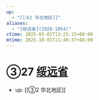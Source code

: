 ```yaml
---
up:
  - "[[③2 华北地区]]"
aliases:
  - "[绥远省](1928-1954)"
ctime: 2025-03-01T13:25:15+08:00
mtime: 2025-10-01T11:40:37+08:00
---
```


# ③27 [绥远省](1928-1954)

- up: [[③2 华北地区]]
